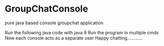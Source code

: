 # GroupChatConsole
pure java based console groupchat application

Run the following java code with java 8
Run the program in multiple cmds
Now each console acts as a separate user
Happy chatting............
